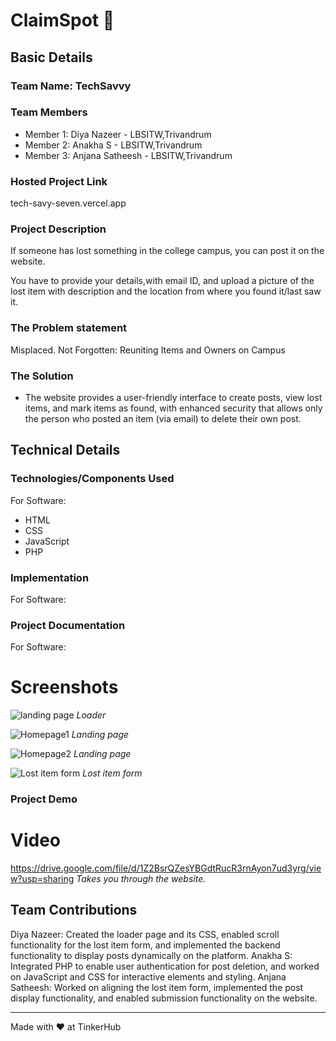 # ClaimSpot 🎯


## Basic Details
### Team Name: TechSavvy


### Team Members
- Member 1: Diya Nazeer - LBSITW,Trivandrum
- Member 2: Anakha S - LBSITW,Trivandrum
- Member 3: Anjana Satheesh - LBSITW,Trivandrum

### Hosted Project Link
tech-savy-seven.vercel.app

### Project Description
If someone has lost something in the college campus, you can post it on the website. 




You have to provide your details,with email ID, and upload a picture of the lost item with description and the location from where you found it/last saw it.

### The Problem statement
Misplaced. Not Forgotten: Reuniting Items and Owners on Campus

### The Solution
- The website provides a user-friendly interface to create posts, view lost items, and mark items as found, with enhanced security that allows only the person who posted an item (via email) to delete their own post.

## Technical Details
### Technologies/Components Used
For Software:
- HTML
- CSS
- JavaScript
- PHP

### Implementation
For Software:


### Project Documentation
For Software:

# Screenshots
![landing page](https://github.com/user-attachments/assets/f97ee5cb-9d12-473e-8d72-a154e7160e16)
*Loader*

![Homepage1](https://github.com/user-attachments/assets/2c09b6e7-b026-41f5-ab1e-191f66b18af2)
*Landing page*

![Homepage2](https://github.com/user-attachments/assets/e4801ee9-6d2e-4a55-8e14-36a6164da4ea)
*Landing page*

![Lost item form](https://github.com/user-attachments/assets/76f31022-28d3-453a-a19f-cb22fbe7ac3e)
*Lost item form*


### Project Demo
# Video
https://drive.google.com/file/d/1Z2BsrQZesYBGdtRucR3rnAyon7ud3yrg/view?usp=sharing
*Takes you through the website.*

## Team Contributions

Diya Nazeer: Created the loader page and its CSS, enabled scroll functionality for the lost item form, and implemented the backend functionality to display posts dynamically on the platform.
Anakha S: Integrated PHP to enable user authentication for post deletion, and worked on JavaScript and CSS for interactive elements and styling.
Anjana Satheesh: Worked on aligning the lost item form, implemented the post display functionality, and enabled submission functionality on the website.

---
Made with ❤️ at TinkerHub
